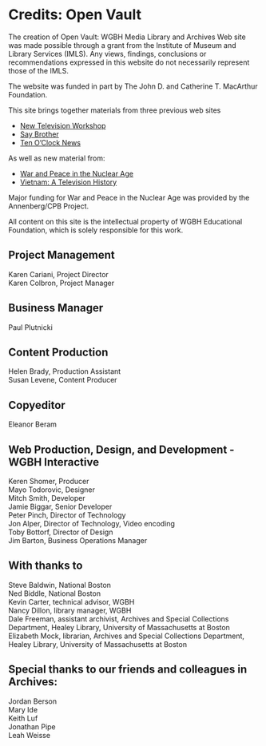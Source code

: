 # Credits: Open Vault
  
The creation of Open Vault: WGBH Media Library and Archives Web site was 
made possible through a grant from the Institute of Museum and Library Services 
(IMLS). Any views, findings, conclusions or recommendations expressed in this 
website do not necessarily represent those of the IMLS.
    

The website was funded in part by The John D. and Catherine T. MacArthur 
Foundation.

This site brings together materials from three previous web sites
    
- [New Television Workshop](/collections/ntw-the-new-television-workshop)
- [Say Brother](/collections/sbro-say-brother)
- [Ten O’Clock News](/collections/tocn-the-ten-o-clock-news) 

As well as new material from:
    
- [War and Peace in the Nuclear Age](/collections/wpna-wpna-war-and-peace-in-the-nuclear-age)
- [Vietnam: A Television History](/collections/vietnam-the-vietnam-collection)
    
Major funding for War and Peace in the Nuclear Age was provided 
by the Annenberg/CPB Project.
    
All content on this site is the intellectual property of WGBH 
Educational Foundation, which is solely responsible for this work.
    
## Project Management
Karen Cariani, Project Director<br/>
Karen Colbron, Project Manager<br/>

## Business Manager
Paul Plutnicki<br/>

## Content Production
Helen Brady, Production Assistant<br/>
Susan Levene, Content Producer<br/>

## Copyeditor
Eleanor Beram<br/>

## Web Production, Design, and Development - WGBH Interactive
Keren Shomer, Producer<br/>
Mayo Todorovic, Designer<br/>
Mitch Smith, Developer<br/>
Jamie Biggar, Senior Developer<br/>
Peter Pinch, Director of Technology<br/>
Jon Alper, Director of Technology, Video encoding<br/>
Toby Bottorf, Director of Design<br/>
Jim Barton, Business Operations Manager<br/>

## With thanks to
Steve Baldwin, National Boston<br/>
Ned Biddle, National Boston<br/>
Kevin Carter, technical advisor, WGBH<br/>
Nancy Dillon, library manager, WGBH<br/>
Dale Freeman, assistant archivist, Archives and Special Collections 
Department, Healey Library, University of Massachusetts at Boston<br/>
Elizabeth Mock, librarian, Archives and Special Collections Department, 
Healey Library, University of Massachusetts at Boston<br/>

## Special thanks to our friends and colleagues in Archives:
Jordan Berson<br/>
Mary Ide<br/>
Keith Luf<br/>
Jonathan Pipe<br/>
Leah Weisse<br/>
  
  
  

